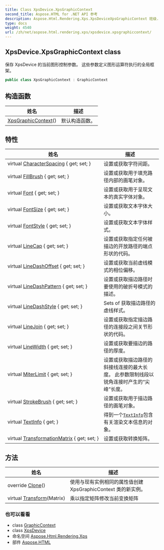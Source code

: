 ```yaml
---
title: Class XpsDevice.XpsGraphicContext
second_title: Aspose.HTML for .NET API 参考
description: Aspose.Html.Rendering.Xps.XpsDeviceXpsGraphicContext 班级. 保存 XpsDevice 的当前图形控制参数 这些参数定义图形运算符执行的全局框架
type: docs
weight: 4540
url: /zh/net/aspose.html.rendering.xps/xpsdevice.xpsgraphiccontext/
---
```

## XpsDevice.XpsGraphicContext class

保存 XpsDevice 的当前图形控制参数。 这些参数定义图形运算符执行的全局框架。

```csharp
public class XpsGraphicContext : GraphicContext
```

## 构造函数

| 姓名 | 描述 |
| --- | --- |
| [XpsGraphicContext](xpsgraphiccontext/)() | 默认构造函数。 |

## 特性

| 姓名 | 描述 |
| --- | --- |
| virtual [CharacterSpacing](../../aspose.html.rendering/graphiccontext/characterspacing/) { get; set; } | 设置或获取字符间距。 |
| virtual [FillBrush](../../aspose.html.rendering/graphiccontext/fillbrush/) { get; set; } | 设置或获取用于填充路径内部的画笔对象。 |
| virtual [Font](../../aspose.html.rendering/graphiccontext/font/) { get; set; } | 设置或获取用于呈现文本的真实字体对象。 |
| virtual [FontSize](../../aspose.html.rendering/graphiccontext/fontsize/) { get; set; } | 设置或获取文本字体大小。 |
| virtual [FontStyle](../../aspose.html.rendering/graphiccontext/fontstyle/) { get; set; } | 设置或获取文本字体样式。 |
| virtual [LineCap](../../aspose.html.rendering/graphiccontext/linecap/) { get; set; } | 设置或获取指定任何被描边的开放路径的端点形状的代码。 |
| virtual [LineDashOffset](../../aspose.html.rendering/graphiccontext/linedashoffset/) { get; set; } | 设置或获取当前虚线模式的相位偏移。 |
| virtual [LineDashPattern](../../aspose.html.rendering/graphiccontext/linedashpattern/) { get; set; } | 设置或获取描边路径时要使用的破折号模式的描述。 |
| virtual [LineDashStyle](../../aspose.html.rendering/graphiccontext/linedashstyle/) { get; set; } | Sets of 获取描边路径的虚线样式。 |
| virtual [LineJoin](../../aspose.html.rendering/graphiccontext/linejoin/) { get; set; } | 设置或获取指定描边路径的连接段之间关节形状的代码。 |
| virtual [LineWidth](../../aspose.html.rendering/graphiccontext/linewidth/) { get; set; } | 设置或获取要描边的路径的厚度。 |
| virtual [MiterLimit](../../aspose.html.rendering/graphiccontext/miterlimit/) { get; set; } | 设置或获取描边路径的斜接线连接的最大长度。 此参数限制线段以锐角连接时产生的“尖峰”长度。 |
| virtual [StrokeBrush](../../aspose.html.rendering/graphiccontext/strokebrush/) { get; set; } | 设置或获取用于描边路径的画笔对象。 |
| virtual [TextInfo](../../aspose.html.rendering/graphiccontext/textinfo/) { get; } | 得到一个[`TextInfo`](../../aspose.html.rendering/textinfo/)包含有关渲染文本信息的对象。 |
| virtual [TransformationMatrix](../../aspose.html.rendering/graphiccontext/transformationmatrix/) { get; set; } | 设置或获取转换矩阵。 |

## 方法

| 姓名 | 描述 |
| --- | --- |
| override [Clone](../../aspose.html.rendering.xps/xpsgraphiccontext/clone/)() | 使用与现有实例相同的属性值创建 XpsGraphicContext 类的新实例。 |
| virtual [Transform](../../aspose.html.rendering/graphiccontext/transform/)(Matrix) | 乘以指定矩阵修改当前变换矩阵 |

### 也可以看看

* class [GraphicContext](../../aspose.html.rendering/graphiccontext/)
* class [XpsDevice](../xpsdevice/)
* 命名空间 [Aspose.Html.Rendering.Xps](../../aspose.html.rendering.xps/)
* 部件 [Aspose.HTML](../../)


